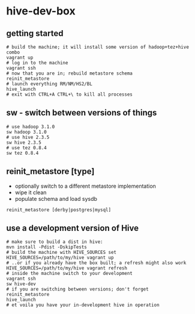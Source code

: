 # hive-dev-box


## getting started

```shell
# build the machine; it will install some version of hadoop+tez+hive combo
vagrant up
# log in to the machine
vagrant ssh
# now that you are in; rebuild metastore schema
reinit_metastore
# launch everything RM/NM/HS2/BL
hive_launch
# exit with CTRL+A CTRL+\ to kill all processes
```



## sw - switch between versions of things

```shell
# use hadoop 3.1.0
sw hadoop 3.1.0
# use hive 2.3.5
sw hive 2.3.5
# use tez 0.8.4
sw tez 0.8.4
```

## reinit_metastore [type]

* optionally switch to a different metastore implementation
* wipe it clean
* populate schema and load sysdb

```
reinit_metastore [derby|postgres|mysql]
```

## use a development version of Hive

```shell
# make sure to build a dist in hive:
mvn install -Pdist -DskipTests
# build the machine with HIVE_SOURCES set
HIVE_SOURCES=/path/to/my/hive vagrant up
# ..or if you already have the box built; a refresh might also work
HIVE_SOURCES=/path/to/my/hive vagrant refresh
# inside the machine switch to your development
vagrant ssh
sw hive-dev
# if you are switching between versions; don't forget
reinit_metastore
hive_launch
# et voila you have your in-development hive in operation
```

